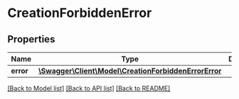# CreationForbiddenError

## Properties
Name | Type | Description | Notes
------------ | ------------- | ------------- | -------------
**error** | [**\Swagger\Client\Model\CreationForbiddenErrorError**](CreationForbiddenErrorError.md) |  | [optional] 

[[Back to Model list]](../../README.md#documentation-for-models) [[Back to API list]](../../README.md#documentation-for-api-endpoints) [[Back to README]](../../README.md)

